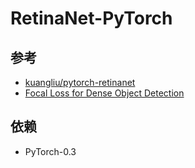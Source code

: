 # RetinaNet-PyTorch

## 参考
* [kuangliu/pytorch-retinanet](https://github.com/kuangliu/pytorch-retinanet)  
* [Focal Loss for Dense Object Detection](https://arxiv.org/abs/1708.02002)

## 依赖
* PyTorch-0.3


